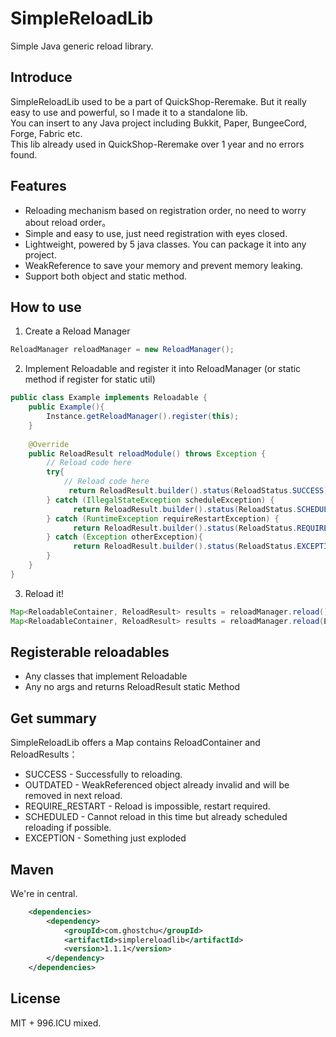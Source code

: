 # SimpleReloadLib
Simple Java generic reload library.

## Introduce
SimpleReloadLib used to be a part of QuickShop-Reremake. But it really easy to use and powerful, so I made it to a standalone lib.   
You can insert to any Java project including Bukkit, Paper, BungeeCord, Forge, Fabric etc.  
This lib already used in QuickShop-Reremake over 1 year and no errors found.

## Features
* Reloading mechanism based on registration order, no need to worry about reload order。
* Simple and easy to use, just need registration with eyes closed.
* Lightweight, powered by 5 java classes. You can package it into any project.
* WeakReference to save your memory and prevent memory leaking.
* Support both object and static method.

## How to use

1. Create a Reload Manager
```java
ReloadManager reloadManager = new ReloadManager();
```

2. Implement Reloadable and register it into ReloadManager (or static method if register for static util)

```java
public class Example implements Reloadable {
    public Example(){
        Instance.getReloadManager().register(this);
    }
    
    @Override
    public ReloadResult reloadModule() throws Exception {
        // Reload code here
        try{
            // Reload code here
             return ReloadResult.builder().status(ReloadStatus.SUCCESS).build();
        } catch (IllegalStateException scheduleException) {
              return ReloadResult.builder().status(ReloadStatus.SCHEDULED).reason("资源正被使用").build();
        } catch (RuntimeException requireRestartException) {
              return ReloadResult.builder().status(ReloadStatus.REQUIRE_RESTART).reason("开发者长得太丑，因此需要重新启动应用程序").build();
        } catch (Exception otherException){
              return ReloadResult.builder().status(ReloadStatus.EXCEPTION).exception(otherException).reason("什么玩意儿爆炸了草").build();
        }
    }
}
```

3. Reload it!

```java
Map<ReloadableContainer, ReloadResult> results = reloadManager.reload();
Map<ReloadableContainer, ReloadResult> results = reloadManager.reload(Example.class);
```

## Registerable reloadables

* Any classes that implement Reloadable
* Any no args and returns ReloadResult static Method

## Get summary

SimpleReloadLib offers a Map contains ReloadContainer and ReloadResults：

* SUCCESS - Successfully to reloading.
* OUTDATED - WeakReferenced object already invalid and will be removed in next reload.
* REQUIRE_RESTART - Reload is impossible, restart required.
* SCHEDULED - Cannot reload in this time but already scheduled reloading if possible.
* EXCEPTION - Something just exploded

## Maven

We're in central.

```xml
    <dependencies>
        <dependency>
            <groupId>com.ghostchu</groupId>
            <artifactId>simplereloadlib</artifactId>
            <version>1.1.1</version>
        </dependency>
    </dependencies>
```

## License

MIT + 996.ICU mixed.
